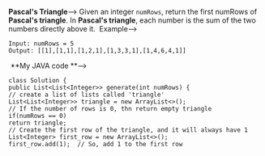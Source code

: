 **Pascal's Triangle**-->
Given an integer `numRows`, return the first numRows of **Pascal's triangle**.
In **Pascal's triangle**, each number is the sum of the two numbers directly above it.
​
Example-->
```
Input: numRows = 5
Output: [[1],[1,1],[1,2,1],[1,3,3,1],[1,4,6,4,1]]
```
​
**My JAVA code **-->
```
class Solution {
public List<List<Integer>> generate(int numRows) {
// create a list of lists called 'triangle'
List<List<Integer>> triangle = new ArrayList<>();
// If the number of rows is 0, thn return empty triangle
if(numRows == 0)
return triangle;
// Create the first row of the triangle, and it will always have 1
List<Integer> first_row = new ArrayList<>();
first_row.add(1);  // So, add 1 to the first row